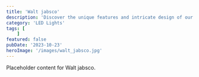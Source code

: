 ```yaml
---
title: 'Walt jabsco'
description: 'Discover the unique features and intricate design of our Walt jabsco. Perfect for various applications, this piece adds a touch of creativity and innovation to any setting.'
category: 'LED Lights'
tags: [
    ]
featured: false
pubDate: '2023-10-23'
heroImage: '/images/walt_jabsco.jpg'
---
```


Placeholder content for Walt jabsco.